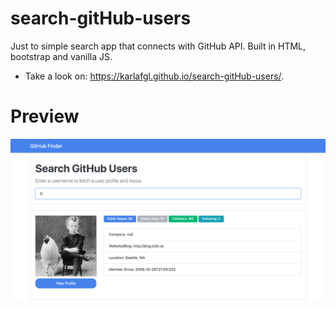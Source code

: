 # search-gitHub-users
Just to simple search app that connects with GitHub API. Built in HTML, bootstrap and vanilla JS.

- Take a look on: 
https://karlafgl.github.io/search-gitHub-users/.

# Preview
![](preview.png)
